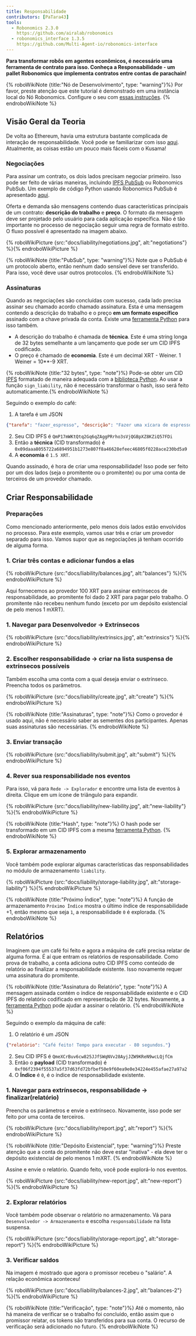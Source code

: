 ```yaml
---
title: Responsabilidade
contributors: [PaTara43]
tools:
  - Robonomics 2.3.0
    https://github.com/airalab/robonomics
  - robonomics_interface 1.3.5
    https://github.com/Multi-Agent-io/robonomics-interface
---
```


**Para transformar robôs em agentes econômicos, é necessário uma ferramenta de contrato para isso. Conheça a Responsabilidade - um pallet Robonomics que implementa contratos entre contas de parachain!**

{% roboWikiNote {title:"Nó de Desenvolvimento", type: "warning"}%}   Por favor, preste atenção que este tutorial é demonstrado em uma instância local do Nó Robonomics. Configure o seu com [essas instruções](/docs/run-dev-node).
{% endroboWikiNote %}

## Visão Geral da Teoria

De volta ao Ethereum, havia uma estrutura bastante complicada de interação de responsabilidade. Você pode se familiarizar com isso [aqui](/docs/robonomics-how-it-works). Atualmente, as coisas estão um pouco mais fáceis com o Kusama!

### Negociações

Para assinar um contrato, os dois lados precisam negociar primeiro. Isso pode ser feito de várias maneiras, incluindo [IPFS PubSub](https://blog.ipfs.tech/25-pubsub/) ou Robonomics PubSub. Um exemplo de código Python usando Robonomics PubSub é apresentado [aqui](https://multi-agent-io.github.io/robonomics-interface/usage.html#pubsub).

Oferta e demanda são mensagens contendo duas características principais de um contrato: **descrição do trabalho** e **preço**. O formato da mensagem deve ser projetado pelo usuário para cada aplicação específica. Não é tão importante no processo de negociação seguir uma regra de formato estrito. O fluxo possível é apresentado na imagem abaixo.

{% roboWikiPicture {src:"docs/liability/negotiations.jpg", alt:"negotiations"} %}{% endroboWikiPicture %}

{% roboWikiNote {title:"PubSub", type: "warning"}%} Note que o PubSub é um protocolo aberto, então nenhum dado sensível deve ser transferido. Para isso, você deve usar outros protocolos.
{% endroboWikiNote %}

### Assinaturas

Quando as negociações são concluídas com sucesso, cada lado precisa assinar seu chamado acordo chamado assinatura. Esta é uma mensagem contendo a descrição do trabalho e o preço **em um formato específico** assinado com a chave privada da conta. Existe uma [ferramenta Python](https://multi-agent-io.github.io/robonomics-interface/modules.html#robonomicsinterface.Liability.sign_liability) para isso também.
 - A descrição do trabalho é chamada de **técnica**. Este é uma string longa de 32 bytes semelhante a um lançamento que pode ser um CID IPFS codificado.
 - O preço é chamado de **economia**. Este é um decimal XRT - Weiner. 1 Weiner = 10**-9 XRT.

{% roboWikiNote {title:"32 bytes", type: "note"}%} Pode-se obter um CID [IPFS](https://ipfs.tech/) formatado de maneira adequada com a [biblioteca Python](https://multi-agent-io.github.io/robonomics-interface/modules.html#robonomicsinterface.utils.ipfs_qm_hash_to_32_bytes). Ao usar a função `sign_liability`, não é necessário transformar o hash, isso será feito automaticamente.{% endroboWikiNote %}

Seguindo o exemplo do café:

1. A tarefa é um JSON
```json
{"tarefa": "fazer_espresso", "descrição": "Fazer uma xícara de espresso"}
```
2. Seu CID IPFS é `QmP17mWKtQtq2Gq6qZAggPRrho3sVjQGBpXZ8KZiQ57FDi`
3. Então a **técnica** (CID transformado) é `0x09daaa8055722a6894951b1273e807f8a46628efeec46805f0228ace230bd5a9`
4. A **economia** é `1.5 XRT`.

Quando assinado, é hora de criar uma responsabilidade! Isso pode ser feito por um dos lados (seja o promitente ou o promitente) ou por uma conta de terceiros de um provedor chamado.

## Criar Responsabilidade

### Preparações

Como mencionado anteriormente, pelo menos dois lados estão envolvidos no processo. Para este exemplo, vamos usar três e criar um provedor separado para isso. Vamos supor que as negociações já tenham ocorrido de alguma forma.

### 1. Criar três contas e adicionar fundos a elas

{% roboWikiPicture {src:"docs/liability/balances.jpg", alt:"balances"} %}{% endroboWikiPicture %}

Aqui fornecemos ao provedor 100 XRT para assinar extrínsecos de responsabilidade, ao promitente foi dado 2 XRT para pagar pelo trabalho. O promitente não recebeu nenhum fundo (exceto por um depósito existencial de pelo menos 1 mXRT).

### 1. Navegar para Desenvolvedor -> Extrínsecos

{% roboWikiPicture {src:"docs/liability/extrinsics.jpg", alt:"extrinsics"} %}{% endroboWikiPicture %}

### 2. Escolher responsabilidade -> criar na lista suspensa de extrínsecos possíveis

Também escolha uma conta com a qual deseja enviar o extrínseco. Preencha todos os parâmetros.

{% roboWikiPicture {src:"docs/liability/create.jpg", alt:"create"} %}{% endroboWikiPicture %}

{% roboWikiNote {title:"Assinaturas", type: "note"}%} Como o provedor é usado aqui, não é necessário saber as sementes dos participantes. Apenas suas assinaturas são necessárias.
{% endroboWikiNote %}

### 3. Enviar transação

{% roboWikiPicture {src:"docs/liability/submit.jpg", alt:"submit"} %}{% endroboWikiPicture %}

### 4. Rever sua responsabilidade nos eventos

Para isso, vá para `Rede -> Explorador` e encontre uma lista de eventos à direita. Clique em um ícone de triângulo para expandir.

{% roboWikiPicture {src:"docs/liability/new-liability.jpg", alt:"new-liability"} %}{% endroboWikiPicture %}

{% roboWikiNote {title:"Hash", type: "note"}%} O hash pode ser transformado em um CID IPFS com a mesma [ferramenta Python](https://multi-agent-io.github.io/robonomics-interface/modules.html#robonomicsinterface.utils.ipfs_32_bytes_to_qm_hash).
{% endroboWikiNote %}

### 5. Explorar armazenamento

Você também pode explorar algumas características das responsabilidades no módulo de armazenamento `liability`.

{% roboWikiPicture {src:"docs/liability/storage-liability.jpg", alt:"storage-liability"} %}{% endroboWikiPicture %}

{% roboWikiNote {title:"Próximo Índice", type: "note"}%} A função de armazenamento `Próximo Índice` mostra o último índice de responsabilidade +1, então mesmo que seja `1`, a responsabilidade `0` é explorada.
{% endroboWikiNote %}

## Relatórios

Imaginem que um café foi feito e agora a máquina de café precisa relatar de alguma forma. É aí que entram os relatórios de responsabilidade. Como prova de trabalho, a conta adiciona outro CID IPFS como conteúdo de relatório ao finalizar a responsabilidade existente. Isso novamente requer uma assinatura do promitente.

{% roboWikiNote {title:"Assinatura do Relatório", type: "note"}%} A mensagem assinada contém o índice de responsabilidade existente e o CID IPFS do relatório codificado em representação de 32 bytes. Novamente, a [ferramenta Python](https://multi-agent-io.github.io/robonomics-interface/modules.html#robonomicsinterface.Liability.sign_report) pode ajudar a assinar o relatório.
{% endroboWikiNote %}

Seguindo o exemplo da máquina de café:

1. O relatório é um JSON
```json
{"relatório": "Café feito! Tempo para executar - 80 segundos."}
```
2. Seu CID IPFS é `QmeXCrBuv6cw825JJfSWqNVv28AyjJZW9KReN9wcLQjfCm`
3. Então o **payload** (CID transformado) é `0xf06f2394f55537a5f37d63fd72bfbef50e9f60ea9e0e34224e455afae27a97a2`
4. O **Índice** é `0`, é o índice de responsabilidade existente.

### 1. Navegar para extrínsecos, responsabilidade -> finalizar(relatório)

Preencha os parâmetros e envie o extrínseco. Novamente, isso pode ser feito por uma conta de terceiros.

{% roboWikiPicture {src:"docs/liability/report.jpg", alt:"report"} %}{% endroboWikiPicture %}

{% roboWikiNote {title:"Depósito Existencial", type: "warning"}%} Preste atenção que a conta do promitente não deve estar "inativa" - ela deve ter o depósito existencial de pelo menos 1 mXRT.
{% endroboWikiNote %}

Assine e envie o relatório. Quando feito, você pode explorá-lo nos eventos.

{% roboWikiPicture {src:"docs/liability/new-report.jpg", alt:"new-report"} %}{% endroboWikiPicture %}

### 2. Explorar relatórios

Você também pode observar o relatório no armazenamento. Vá para `Desenvolvedor -> Armazenamento` e escolha `responsabilidade` na lista suspensa.

{% roboWikiPicture {src:"docs/liability/storage-report.jpg", alt:"storage-report"} %}{% endroboWikiPicture %}

### 3. Verificar saldos

Na imagem é mostrado que agora o promissor recebeu o "salário". A relação econômica aconteceu!

{% roboWikiPicture {src:"docs/liability/balances-2.jpg", alt:"balances-2"} %}{% endroboWikiPicture %}

{% roboWikiNote {title:"Verificação", type: "note"}%} Até o momento, não há maneira de verificar se o trabalho foi concluído, então assim que o promissor relatar, os tokens são transferidos para sua conta.
O recurso de verificação será adicionado no futuro.
{% endroboWikiNote %}